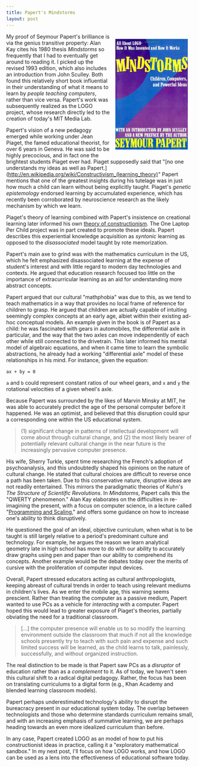 ```yaml
---
title: Papert's Mindstorms
layout: post
---
```


<img src="/images/mindstorms.jpg" style="height: auto; width: 195px; margin: 15px; float: right;">

My proof of Seymour Papert's brilliance is via the genius transitive property: Alan Kay cites his 1980 thesis *Mindstorms* so frequently that I had to eventually get around to reading it. I picked up the revised 1993 edition, which also includes an introduction from John Sculley. Both found this relatively short book influential in their understanding of what it means to learn by *people teaching computers*, rather than vice versa. Papert's work was subsequently realized as the LOGO project, whose research directly led to the creation of today's MIT Media Lab.

Papert's vision of a new pedagogy emerged while working under Jean Piaget, the famed educational theorist, for over 6 years in Geneva. He was said to be highly precocious, and in fact one the brightest students Piaget ever had. Piaget supposedly said that "[no one understands my ideas as well as Papert.](http://en.wikipedia.org/wiki/Constructivism_(learning_theory)" Papert mentions that one of the greatest insights during his tutelage was in just how much a child can learn without being explicitly taught. Piaget's *genetic epistemology* endorsed learning by accumulated experience, which has recently been corroborated by neuroscience research as the likely mechanism by which we learn. 

Piaget's theory of learning combined with Papert's insistence on creational learning later informed his own [theory  of constructionism](http://wiki.laptop.org/go/Constructionism). The One Laptop Per Child project was in part created to promote these ideals. Papert describes this experiential knowledge acquisition as *syntonic* learning as opposed to the *disassociated* model taught by rote memorization. 

Papert's main axe to grind was with the mathematics curriculum in the US, which he felt emphasized disassociated learning at the expense of student's interest and with little regard to modern day technologies and contexts. He argued that education research focused too little on the importance of extracurricular learning as an aid for understanding more abstract concepts. 

Papert argued that our cultural "mathphobia" was due to this, as we tend to teach mathematics in a way that provides no local frame of reference for children to grasp. He argued that children are actually capable of intuiting seemingly complex concepts at an early age, albiet within their existing ad-hoc conceptual models. An example given in the book is of Papert as a child: he was fascinated with gears in automobiles, the differential axle in particular, and the way that the two axles can move independently of each other while still connected to the drivetrain. This later informed his mental model of algebraic equations, and when it came time to learn the symbolic abstractions, he already had a working "differential axle" model of these relationships in his mind. For instance, given the equation:

	ax + by = 0

`a`  and `b` could represent constant ratios of our wheel gears, and `x` and `y` the rotational velocities of a given wheel's axle.

Because Papert was surrounded by the likes of Marvin Minsky at MIT, he was able to accurately predict the age of the personal computer before it happened. He was an optimist, and believed that this disruption could spur a corresponding one within the US educational system.

> (1) significant change in patterns of intellectual development will come about through cultural change, and (2) the most likely bearer of potentially relevant cultural change in the near future is the increasingly pervasive computer presence.

His wife, Sherry Turkle, spent time researching the French's adoption of psychoanalysis, and this undoubtedly  shaped his opinions on the nature of cultural change. He stated that cultural choices are difficult to reverse once a path has been taken. Due to this conservative nature, disruptive ideas are not readily entertained. This mirrors the paradigmatic theories of Kuhn's *The Structure of Scientific Revolutions*. In *Mindstorms*, Papert calls this the "QWERTY phenomenon." Alan Kay elaborates on the difficulties in re-imagining the present, with a focus on computer science, in a lecture called "[Programming and Scaling](https://www.tele-task.de/archive/video/flash/14029/)," and offers some guidance on how to increase one's ability to think disruptively.

He questioned the goal of an ideal, objective curriculum, when what is to be taught is still largely relative to a period's predominant culture and technology. For example, he argues the reason we learn analytical geometry late in high school has more to do with our ability to accurately draw graphs using pen and paper than our ability to comprehend its concepts. Another example would be the debates today over the merits of cursive with the proliferation of computer input devices.

Overall, Papert stressed educators acting as cultural anthropologists, keeping abreast of cultural trends in order to teach using relevant mediums in children's lives. As we enter the mobile age, this warning seems prescient. Rather than treating the computer as a passive medium, Papert wanted to use PCs as a vehicle for *interacting* with a computer. Papert hoped this would lead to greater exposure of Piaget's theories, partially obviating the need for a traditional classroom.

> \[...\] the computer presence will enable us to so modify the learning environment outside the classroom that much if not all the knowledge schools presently try to teach with such pain and expense and such limited success will be learned, as the child learns to talk, painlessly, successfully, and without organized instruction.

The real distinction to be made is that Papert saw PCs as a *disruptor* of education  rather than as a *complement* to it. As of today, we haven't seen this cultural shift to a radical digital pedagogy. Rather, the focus has been on translating curriculums to a digital form (e.g., Khan Academy and blended learning classroom models). 

Papert perhaps underestimated technology's ability to disrupt the bureacracy present in our educational system today. The overlap between technologists and those who determine standards curriculum remains small, and with an increasing emphasis of summative learning, we are perhaps heading towards an even more idealized curriculum than before. 

In any case, Papert created LOGO as an model of how to put his constructionist ideas in practice, calling it a "exploratory mathematical sandbox." In my next post, I'll focus on how LOGO works, and how LOGO can be used as a lens into the effectiveness of educational software today.
